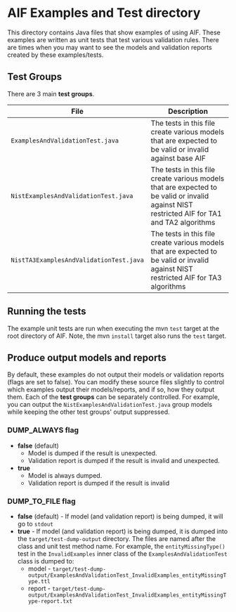 # AIF Examples and Test directory

This directory contains Java files that show examples of using AIF.  These examples are written as unit tests that test various validation rules.
There are times when you may want to see the models and validation reports created by these examples/tests.

## Test Groups

There are 3 main **test groups**.

| File | Description |
| ---- | ----------- |
| `ExamplesAndValidationTest.java` | The tests in this file create various models that are expected to be valid or invalid against base AIF |
| `NistExamplesAndValidationTest.java` | The tests in this file create various models that are expected to be valid or invalid against NIST restricted AIF for TA1 and TA2 algorithms |
| `NistTA3ExamplesAndValidationTest.java` | The tests in this file create various models that are expected to be valid or invalid against NIST restricted AIF for TA3 algorithms |

## Running the tests

The example unit tests are run when executing the mvn `test` target at the root directory of AIF.
Note, the mvn `install` target also runs the `test` target.

## Produce output models and reports

By default, these examples do not output their models or validation reports (flags are set to false).
You can modify these source files slightly to control which examples output their models/reports, and if so, how they output them.
Each of the **test groups** can be separately controlled.  For example, you can output the `NistExamplesAndValidationTest.java` group models while keeping the other test groups' output suppressed.

### DUMP_ALWAYS flag

- **false** (default)
    - Model is dumped if the result is unexpected.
    - Validation report is dumped if the result is invalid and unexpected.
- **true**
    - Model is always dumped.
    - Validation report is dumped if the result is invalid

### DUMP_TO_FILE flag

- **false** (default) - If model (and validation report) is being dumped, it will go to `stdout`
- **true** - If model (and validation report) is being dumped, it is dumped into the `target/test-dump-output` directory.  The files are named after the class and unit test method name.  For example, the `entityMissingType()` test in the `InvalidExamples` inner class of the `ExamplesAndValidationTest` class is dumped to:
    - model - `target/test-dump-output/ExamplesAndValidationTest_InvalidExamples_entityMissingType.ttl`
    - report - `target/test-dump-output/ExamplesAndValidationTest_InvalidExamples_entityMissingType-report.txt`
